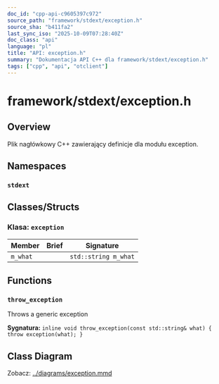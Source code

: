 ```yaml
---
doc_id: "cpp-api-c9605397c972"
source_path: "framework/stdext/exception.h"
source_sha: "b411fa2"
last_sync_iso: "2025-10-09T07:28:40Z"
doc_class: "api"
language: "pl"
title: "API: exception.h"
summary: "Dokumentacja API C++ dla framework/stdext/exception.h"
tags: ["cpp", "api", "otclient"]
---
```


# framework/stdext/exception.h

## Overview

Plik nagłówkowy C++ zawierający definicje dla modułu exception.

## Namespaces

### `stdext`

## Classes/Structs

### Klasa: `exception`

| Member | Brief | Signature |
|--------|-------|-----------|
| `m_what` |  | `std::string m_what` |

## Functions

### `throw_exception`

Throws a generic exception

**Sygnatura:** `inline void throw_exception(const std::string& what) { throw exception(what); }`

## Class Diagram

Zobacz: [../diagrams/exception.mmd](../diagrams/exception.mmd)
